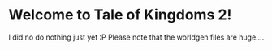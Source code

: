 Welcome to Tale of Kingdoms 2!
==============================

I did no do nothing just yet :P
Please note that the worldgen files are huge....
